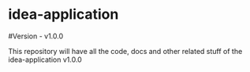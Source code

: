 # idea-application
#Version - v1.0.0

This repository will have all the code, docs and other related stuff of the idea-application v1.0.0

